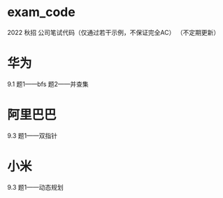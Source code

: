 # exam_code
2022 秋招 公司笔试代码（仅通过若干示例，不保证完全AC） （不定期更新）

# 华为
9.1 题1——bfs
    题2——并查集
    
# 阿里巴巴
9.3 题1——双指针

# 小米
9.3 题1——动态规划
